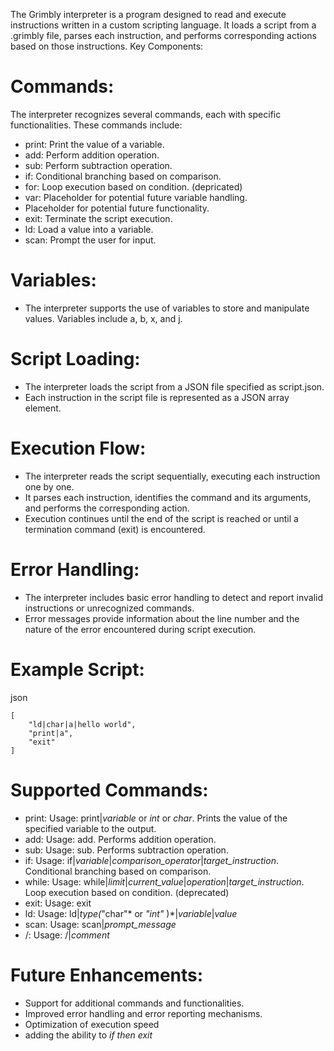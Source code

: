 


The Grimbly interpreter is a program designed to read and execute instructions written in a custom scripting language. It loads a script from a .grimbly file, parses each instruction, and performs corresponding actions based on those instructions.
Key Components:

# Commands: 
The interpreter recognizes several commands, each with specific functionalities. These commands include:
* print: Print the value of a variable.
* add: Perform addition operation.
* sub: Perform subtraction operation.
* if: Conditional branching based on comparison.
* for: Loop execution based on condition. (depricated)
* var: Placeholder for potential future variable handling.
* Placeholder for potential future functionality.
* exit: Terminate the script execution.
* ld: Load a value into a variable.
* scan: Prompt the user for input.

# Variables: 
*   The interpreter supports the use of variables to store and manipulate values. Variables include a, b, x, and j.

# Script Loading:

*    The interpreter loads the script from a JSON file specified as script.json.
*    Each instruction in the script file is represented as a JSON array element.

# Execution Flow:

*   The interpreter reads the script sequentially, executing each instruction one by one.
*  It parses each instruction, identifies the command and its arguments, and performs the corresponding action.
* Execution continues until the end of the script is reached or until a termination command (exit) is encountered.

# Error Handling:

*    The interpreter includes basic error handling to detect and report invalid instructions or unrecognized commands.
*    Error messages provide information about the line number and the nature of the error encountered during script execution.

# Example Script:

json

    [
        "ld|char|a|hello world",
        "print|a",
        "exit"
    ]

# Supported Commands:

*    print: Usage: print|*variable* or *int* or *char*. Prints the value of the specified variable to the output.
*    add: Usage: add. Performs addition operation.
*    sub: Usage: sub. Performs subtraction operation.
*    if: Usage: if|*variable*|*comparison_operator*|*target_instruction*. Conditional branching based on comparison.
*    while: Usage: while|*limit*|*current_value*|*operation*|*target_instruction*. Loop execution based on condition. (deprecated)
*    exit: Usage: exit
*    ld: Usage: ld|*type(*"char"* or *"int"* )*|*variable*|*value*
*    scan: Usage: scan|*prompt_message*
*    /: Usage: /|*comment*  
# Future Enhancements:

*   Support for additional commands and functionalities.
*   Improved error handling and error reporting mechanisms.
*   Optimization of execution speed
*   adding the ability to *if then exit*
